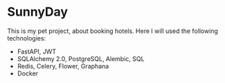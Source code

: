 # SunnyDay

This is my pet project, about booking hotels.  Here I will used the following technologies:
 * FastAPI, JWT
 * SQLAlchemy 2.0, PostgreSQL, Alembic, SQL  
 * Redis, Celery, Flower, Graphana
 * Docker
